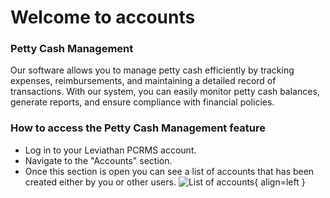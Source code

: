 # Welcome to accounts

### Petty Cash Management
Our software allows you to manage petty cash efficiently by tracking expenses, reimbursements, and maintaining a detailed record of transactions. With our system, you can easily monitor petty cash balances, generate reports, and ensure compliance with financial policies.

### How to access the Petty Cash Management feature
- Log in to your Leviathan PCRMS account.
- Navigate to the "Accounts" section.
- Once this section is open you can see a list of accounts that has been created either by you or other users.
![List of accounts](https://dummyimage.com/600x400/eee/aaa){ align=left }

